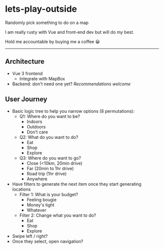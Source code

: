 # lets-play-outside
Randomly pick something to do on a map

I am really rusty with Vue and front-end dev but will do my best.

Hold me accountable by buying me a coffee 😀

---

## Architecture
- Vue 3 frontend
    - Integrate with MapBox
- Backend: don't need one yet? *Recommendations welcome*

## User Journey

- Basic logic tree to help you narrow options (8 permutations):
    - Q1: Where do you want to be?
        - Indoors
        - Outdoors
        - Don't care
    - Q2: What do you want to do?
        - Eat
        - Shop
        - Explore
    - Q3: Where do you want to go?
        - Close (<10km, 20min drive)
        - Far (20min to 1hr drive)
        - Road trip (1hr drive)
        - Anywhere
- Have filters to generate the next item once they start generating locations
    - Filter 1: What is your budget?
        - Feeling bougie
        - Money's tight
        - Whatever
    - Filter 2: Change what you want to do?
        - Eat
        - Shop
        - Explore
- Swipe left / right?
- Once they select, open navigation?